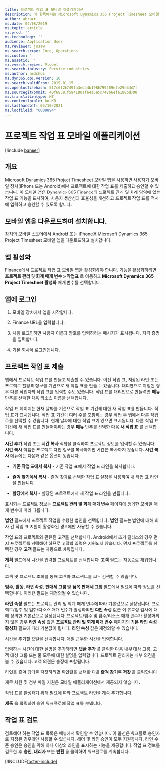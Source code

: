 ```yaml
---
title: 프로젝트 작업 표 모바일 애플리케이션
description: 이 항목에서는 Microsoft Dynamics 365 Project Timesheet 모바일 애플리케이션에 대한 정보를 제공합니다. 프로젝트 작업 표 모바일 앱을 사용하면 사용자가 모바일 장치에서 프로젝트에 대한 작업 표를 제출하고 승인할 수 있습니다.
author: abruer
ms.date: 04/08/2019
ms.topic: article
ms.prod: ''
ms.technology: ''
audience: Application User
ms.reviewer: josaw
ms.search.scope: Core, Operations
ms.custom: ''
ms.assetid: ''
ms.search.region: Global
ms.search.industry: Service industries
ms.author: andchoi
ms.dyn365.ops.version: 10
ms.search.validFrom: 2019-01-15
ms.openlocfilehash: 517c6f2b749fa3ed44b198b799489e7e29e34d7f
ms.sourcegitcommit: 40f68387f594180af64a5e5c748b6efa188bd300
ms.translationtype: HT
ms.contentlocale: ko-KR
ms.lasthandoff: 05/10/2021
ms.locfileid: "6009894"
---
```

# <a name="project-timesheet-mobile-application"></a>프로젝트 작업 표 모바일 애플리케이션

[!include [banner](../includes/banner.md)]

## <a name="overview"></a>개요

Microsoft Dynamics 365 Project Timesheet 모바일 앱을 사용하면 사용자가 모바일 장치(iPhone 또는 Android)에서 프로젝트에 대한 작업 표를 제출하고 승인할 수 있습니다. 이 모바일 앱은 Dynamics 365 Finance의 프로젝트 관리 및 회계 영역에 있는 작업 표 기능을 표시하여, 사용자 생산성과 효율성을 개선하고 프로젝트 작업 표를 적시에 입력하고 승인할 수 있도록 합니다.

## <a name="download-and-install-the-mobile-app"></a>모바일 앱을 다운로드하여 설치합니다.

장치의 모바일 스토어에서 Android 또는 iPhone용 Microsoft Dynamics 365 Project Timesheet 모바일 앱을 다운로드하고 설치합니다.

## <a name="enable-the-app"></a>앱 활성화 

Finance에서 프로젝트 작업 표 모바일 앱을 활성화해야 합니다. 기능을 활성화하려면 **프로젝트 관리 및 회계 매개 변수 \> 작업표** 로 이동하고 **Microsoft Dynamics 365 Project Timesheet 활성화** 매개 변수를 선택합니다.

## <a name="sign-in-to-the-app"></a>앱에 로그인

1.  모바일 장치에서 앱을 시작합니다.

2.  Finance URL을 입력합니다.

3.  처음 로그인하면 사용자 이름과 암호를 입력하라는 메시지가 표시됩니다. 자격 증명을 입력합니다.

4.  기본 회사에 로그인됩니다.

## <a name="submit-a-project-timesheet"></a>프로젝트 작업 표 제출

앱에서 프로젝트 작업 표를 만들고 제출할 수 있습니다. 이전 작업 표, 저장된 라인 또는 프로젝트 할당의 정보를 기반으로 새 작업 표를 만들 수 있습니다. 대리인으로 지정된 경우 다른 작업자의 작업 표를 입력할 수도 있습니다. 작업 표를 대리인으로 만들려면 **메뉴** 단추를 선택한 다음 리소스 이름을 선택합니다.

작업 표 페이지는 현재 날짜를 기준으로 작업 표 기간에 대한 새 작업 표를 만듭니다. 작업 표가 표시됩니다. 작업 표 기간이 여러 주를 포함하는 경우 작업 주 탭에서 다른 작업 주를 선택할 수 있습니다.
현재 날짜에 대한 작업 표가 있으면 표시됩니다. 다른 작업 표 기간에 새 작업 표를 만들어야하는 경우 **메뉴** 단추를 선택한 다음 **새 작업 표** 를 선택합니다.

**시간 추가** 작업 또는 **시간 복사** 작업을 클릭하여 프로젝트 정보를 입력할 수 있습니다. **시간 복사** 작업은 프로젝트 라인 정보를 복사하지만 시간은 복사하지 않습니다. **시간 복사** 메뉴에는 다음과 같은 옵션이 있습니다.

- **기존 작업 표에서 복사** - 기존 작업 표에서 작업 표 라인을 복사합니다.

- **즐겨 찾기에서 복사** - 즐겨 찾기로 선택한 작업 표 설정을 사용하여 새 작업 표 라인을 만듭니다.

- **할당에서 복사** - 할당된 프로젝트에서 새 작업 표 라인을 만듭니다.

표시되는 프로젝트 정보는 **프로젝트 관리 및 회계 매개 변수** 페이지에 정의한 모바일 매개 변수에 따라 다릅니다.

**법인** 필드에서 프로젝트 작업을 수행한 법인을 선택합니다. **법인** 필드는 법인에 대해 회사 간 작업 표 지원이 활성화된 경우에만 사용할 수 있습니다.

작업 표의 프로젝트와 관련된 고객을 선택합니다. Android에서 초기 릴리스의 경우 먼저 프로젝트를 선택해야 하므로 고객별 입력은 지원되지 않습니다. 먼저 프로젝트를 선택한 경우 **고객** 필드는 자동으로 채워집니다.

**계획** 필드에서 시간을 입력할 프로젝트를 선택합니다. **고객** 필드는 자동으로 채워집니다.

고객 및 프로젝트 조회를 통해 고객과 프로젝트를 모두 검색할 수 있습니다.

**범주**, **활동**, **라인 속성**, **판매세 그룹** 및 **품목 판매세 그룹** 필드에서  필요에 따라 정보를 선택합니다. 이러한 필드는 재정의될 수 있습니다.

**라인 속성** 필드는 프로젝트 관리 및 회계 매개 변수에 따라 기본값으로 설정됩니다. 프로젝트/범주 및 범주/리소스 매개 변수가 활성화되면 **라인 속성** 값은 이 유효성 검사에 대해 정의한 기본값으로 설정됩니다. 프로젝트/범주 및 범주/리소스 매개 변수가 활성화되지 않은 경우 **라인 속성** 값은 **프로젝트 관리 및 회계 매개 변수** 페이지의 **기본 라인 속성 활성화** 필드에 따라 기본값이 됩니다. **라인 속성** 값은 재정의할 수 있습니다.

시간을 추가할 요일을 선택합니다. 매일 근무한 시간을 입력합니다.

입력하는 시간에 대한 설명을 추가하려면 **댓글 추가** 를 클릭한 다음 내부 대상 그룹, 고객 대상 그룹 또는 둘 모두에 대한 설명을 입력합니다.
프로젝트 관리자는 내부 의견을 볼 수 있습니다. 고객 의견은 송장에 포함됩니다.

라인을 즐겨 찾기로 저장하려면 확인란을 선택한 다음 **즐겨 찾기로 저장** 을 클릭합니다.

재무 차원 및 첨부 파일 지원은 모바일 애플리케이션에서 제공되지 않습니다.

작업 표를 완성하기 위해 필요에 따라 프로젝트 라인을 계속 추가합니다.

**제출** 을 클릭하여 승인 워크플로에 작업 표를 보냅니다.

## <a name="review-timesheets"></a>작업 표 검토

검토해야 하는 작업 표 목록은 메뉴에서 확인할 수 있습니다. 이 옵션은 워크플로 승인자로 지정된 경우에만 사용할 수 있습니다. 헤더 및 라인 승인이 모두 지원됩니다. 라인 수준 승인은 승인을 위해 하나 이상의 라인을 표시하는 기능을 제공합니다. 작업 표 정보를 검토한 후 **승인**, **대리자** 또는 **반환** 을 클릭하여 워크플로를 계속합니다.


[!INCLUDE[footer-include](../includes/footer-banner.md)]